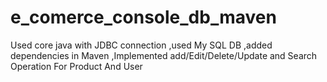 # e_comerce_console_db_maven
Used core java with JDBC connection ,used My SQL DB ,added dependencies in Maven ,Implemented add/Edit/Delete/Update and Search Operation For Product And User

